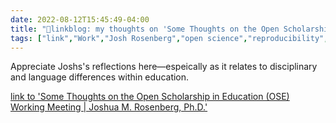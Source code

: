 ```yaml
---
date: 2022-08-12T15:45:49-04:00
title: "🔗linkblog: my thoughts on 'Some Thoughts on the Open Scholarship in Education (OSE) Working Meeting | Joshua M. Rosenberg, Ph.D.'"
tags: ["link","Work","Josh Rosenberg","open science","reproducibility","education","research"]
---
```

Appreciate Joshs's reflections here—espeically as it relates to disciplinary and language differences within education.
 

[link to 'Some Thoughts on the Open Scholarship in Education (OSE) Working Meeting | Joshua M. Rosenberg, Ph.D.'](https://joshuamrosenberg.com/post/2022/08/12/some-thoughts-on-the-open-scholarship-in-education-ose-working-meeting/)
